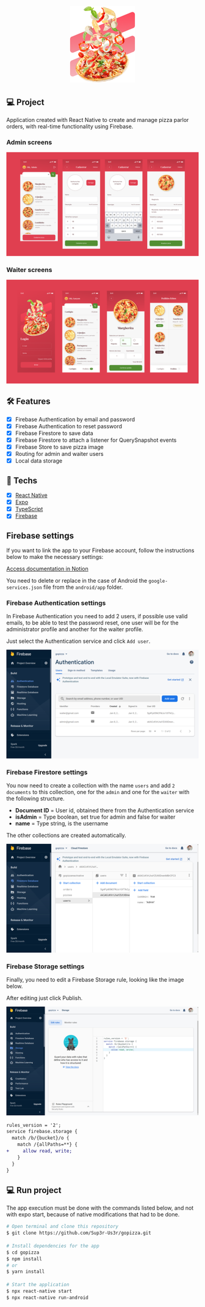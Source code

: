 <h1 align="center">
  <img alt="rentx" height="200" title="rentx" src=".github/brand.png" />
</h1>

## 💻 Project

Application created with React Native to create and manage pizza parlor orders, with real-time functionality using Firebase.

### Admin screens

![admin-cover](.github/admin-banner.png)

### Waiter screens

![waiter-cover](.github/waiter-banner.png)

## :hammer_and_wrench: Features

- [x] Firebase Authentication by email and password
- [x] Firebase Authentication to reset password
- [x] Firebase Firestore to save data
- [x] Firebase Firestore to attach a listener for QuerySnapshot events
- [x] Firebase Store to save pizza image
- [x] Routing for admin and waiter users
- [x] Local data storage

## 🚀 Techs

- [x] [React Native](https://reactnative.dev)
- [x] [Expo](https://docs.expo.dev)
- [x] [TypeScript](https://www.typescriptlang.org)
- [x] [Firebase](https://firebase.google.com)

## Firebase settings

If you want to link the app to your Firebase account, follow the instructions below to make the necessary settings:

[Access documentation in Notion](https://opposite-peridot-552.notion.site/Instala-o-e-Configura-o-Firebase-bfc5dd7d1f3d4db9bf8c250ccc81c768)

You need to delete or replace in the case of Android the `google-services.json` file from the `android/app` folder.

### Firebase Authentication settings

In Firebase Authentication you need to add 2 users, if possible use valid emails, to be able to test the password reset, one user will be for the administrator profile and another for the waiter profile.

Just select the Authentication service and click `Add user`.

![authentication](.github/authentication.png)

### Firebase Firestore settings

You now need to create a collection with the name `users` and add `2 documents` to this collection, one for the `admin` and one for the `waiter` with the following structure.

- **Document ID** = User id, obtained there from the Authentication service
- **isAdmin** = Type boolean, set true for admin and false for waiter
- **name** = Type string, is the username

The other collections are created automatically.

![firestore-users-data](.github/firestore-users-data.png)

### Firebase Storage settings

Finally, you need to edit a Firebase Storage rule, looking like the image below.

After editing just click Publish.

![storage-rules](.github/storage-rules.png)

```diff
rules_version = '2';
service firebase.storage {
  match /b/{bucket}/o {
    match /{allPaths=**} {
+     allow read, write;
    }
  }
}
```

## 💻 Run project

The app execution must be done with the commands listed below, and not with expo start, because of native modifications that had to be done.

```bash
# Open terminal and clone this repository
$ git clone https://github.com/Sup3r-Us3r/gopizza.git

# Install dependencies for the app
$ cd gopizza
$ npm install
# or
$ yarn install

# Start the application
$ npx react-native start
$ npx react-native run-android
```

